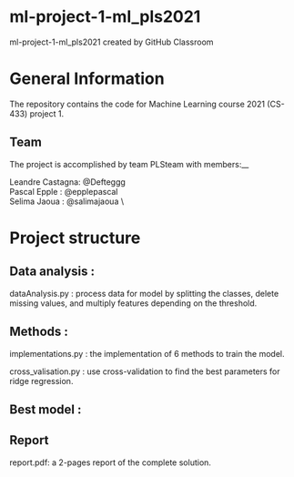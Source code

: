 # ml-project-1-ml_pls2021
ml-project-1-ml_pls2021 created by GitHub Classroom
# General Information
The repository contains the code for Machine Learning course 2021 (CS-433) project 1.
## Team
The project is accomplished by team PLSteam with members:__

Leandre Castagna: @Defteggg \
Pascal  Epple   : @epplepascal \
Selima  Jaoua   : @salimajaoua \


# Project structure

## Data analysis : 
dataAnalysis.py : process data for model by splitting the classes, delete missing values, and multiply features depending on the threshold. 
## Methods : 
implementations.py  : the implementation of 6 methods to train the model. 

cross_valisation.py : use cross-validation to find the best parameters for ridge regression. 
## Best model : 


## Report
report.pdf: a 2-pages report of the complete solution.

